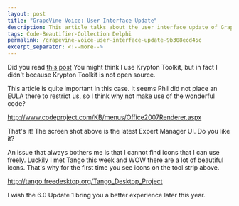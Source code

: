 ```yaml
---
layout: post
title: "GrapeVine Voice: User Interface Update"
description: This article talks about the user interface update of GrapeVine Voice.
tags: Code-Beautifier-Collection Delphi
permalink: /grapevine-voice-user-interface-update-9b308ecd45c
excerpt_separator: <!--more-->
---
```

Did you read [this post](/office-2007-style-346123fdad23) You might think I use Krypton Toolkit, but in fact I didn't because Krypton Toolkit is not open source.

This article is quite important in this case. It seems Phil did not place an EULA there to restrict us, so I think why not make use of the wonderful code?

http://www.codeproject.com/KB/menus/Office2007Renderer.aspx

That's it! The screen shot above is the latest Expert Manager UI. Do you like it?

An issue that always bothers me is that I cannot find icons that I can use freely. Luckily I met Tango this week and WOW there are a lot of beautiful icons. That's why for the first time you see icons on the tool strip above.

http://tango.freedesktop.org/Tango_Desktop_Project

I wish the 6.0 Update 1 bring you a better experience later this year.
<!--more-->